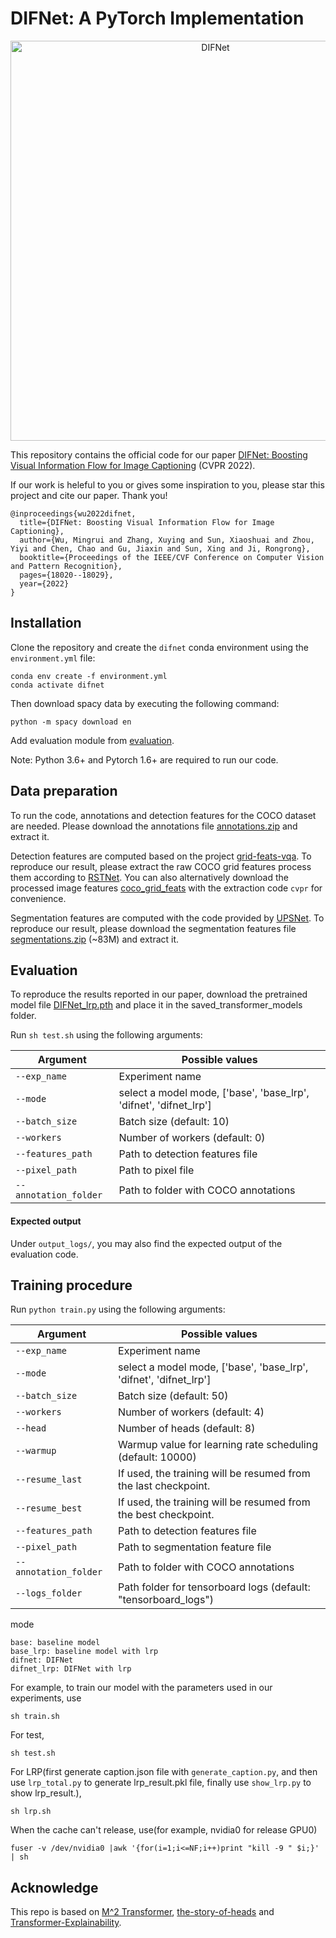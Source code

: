 # DIFNet: A PyTorch Implementation
<p align="center">
  <img src="difnet.png" alt="DIFNet" width="640"/>
</p>

This repository contains the official code for our paper [DIFNet: Boosting Visual Information Flow for Image Captioning](https://openaccess.thecvf.com/content/CVPR2022/papers/Wu_DIFNet_Boosting_Visual_Information_Flow_for_Image_Captioning_CVPR_2022_paper.pdf) (CVPR 2022).

If our work is heleful to you or gives some inspiration to you, please star this project and cite our paper. Thank you!
```
@inproceedings{wu2022difnet,
  title={DIFNet: Boosting Visual Information Flow for Image Captioning},
  author={Wu, Mingrui and Zhang, Xuying and Sun, Xiaoshuai and Zhou, Yiyi and Chen, Chao and Gu, Jiaxin and Sun, Xing and Ji, Rongrong},
  booktitle={Proceedings of the IEEE/CVF Conference on Computer Vision and Pattern Recognition},
  pages={18020--18029},
  year={2022}
}
```

## Installation
Clone the repository and create the `difnet` conda environment using the `environment.yml` file:
```
conda env create -f environment.yml
conda activate difnet
```

Then download spacy data by executing the following command:
```
python -m spacy download en
```

Add evaluation module from [evaluation](https://github.com/aimagelab/meshed-memory-transformer/tree/master/evaluation).

Note: Python 3.6+ and Pytorch 1.6+ are required to run our code. 


## Data preparation
To run the code, annotations and detection features for the COCO dataset are needed. Please download the annotations file [annotations.zip](https://drive.google.com/file/d/1i8mqKFKhqvBr8kEp3DbIh9-9UNAfKGmE/view?usp=sharing) and extract it.

Detection features are computed based on the project [grid-feats-vqa](https://github.com/facebookresearch/grid-feats-vqa). To reproduce our result, please extract the raw COCO grid features process them according to [RSTNet](https://github.com/zhangxuying1004/RSTNet). You can also alternatively download the processed image features [coco_grid_feats](https://pan.baidu.com/s/1myelTYJE8a1HDZHkoccfIA) with the extraction code ```cvpr``` for convenience.

Segmentation features are computed with the code provided by [UPSNet](https://github.com/uber-research/UPSNet). To reproduce our result, please download the segmentation features file [segmentations.zip](https://drive.google.com/file/d/1R7GL9FTZgc0cpCoJ6UGWNuhvAiDciab7/view?usp=sharing) (~83M) and extract it.


## Evaluation
To reproduce the results reported in our paper, download the pretrained model file [DIFNet_lrp.pth](https://drive.google.com/file/d/1aDuiiIJomAvQlS-N7VTsqD45rnOt5Oj2/view?usp=sharing) and place it in the saved_transformer_models folder.

Run `sh test.sh` using the following arguments:

| Argument | Possible values |
|------|------|
| `--exp_name` | Experiment name|
| `--mode` | select a model mode, ['base', 'base_lrp', 'difnet', 'difnet_lrp']|
| `--batch_size` | Batch size (default: 10) |
| `--workers` | Number of workers (default: 0) |
| `--features_path` | Path to detection features file |
| `--pixel_path` | Path to pixel file |
| `--annotation_folder` | Path to folder with COCO annotations |

#### Expected output
Under `output_logs/`, you may also find the expected output of the evaluation code.


## Training procedure
Run `python train.py` using the following arguments:

| Argument | Possible values |
|------|------|
| `--exp_name` | Experiment name|
| `--mode` | select a model mode, ['base', 'base_lrp', 'difnet', 'difnet_lrp']|
| `--batch_size` | Batch size (default: 50) |
| `--workers` | Number of workers (default: 4) |
| `--head` | Number of heads (default: 8) |
| `--warmup` | Warmup value for learning rate scheduling (default: 10000) |
| `--resume_last` | If used, the training will be resumed from the last checkpoint. |
| `--resume_best` | If used, the training will be resumed from the best checkpoint. |
| `--features_path` | Path to detection features file |
| `--pixel_path` | Path to segmentation feature file |
| `--annotation_folder` | Path to folder with COCO annotations |
| `--logs_folder` | Path folder for tensorboard logs (default: "tensorboard_logs")|

mode
```
base: baseline model
base_lrp: baseline model with lrp
difnet: DIFNet
difnet_lrp: DIFNet with lrp

```
For example, to train our model with the parameters used in our experiments, use 
```
sh train.sh
```
For test,
```
sh test.sh
```

For LRP(first generate caption.json file with `generate_caption.py`, and then use `lrp_total.py` to generate lrp_result.pkl file, finally use `show_lrp.py` to show lrp_result.),
```
sh lrp.sh
```
When the cache can't release, use(for example, nvidia0 for release GPU0)
```
fuser -v /dev/nvidia0 |awk '{for(i=1;i<=NF;i++)print "kill -9 " $i;}' | sh
```

## Acknowledge
This repo is based on [M^2 Transformer](https://github.com/aimagelab/meshed-memory-transformer), [the-story-of-heads](https://github.com/lena-voita/the-story-of-heads) and [Transformer-Explainability](https://github.com/hila-chefer/Transformer-Explainability).
